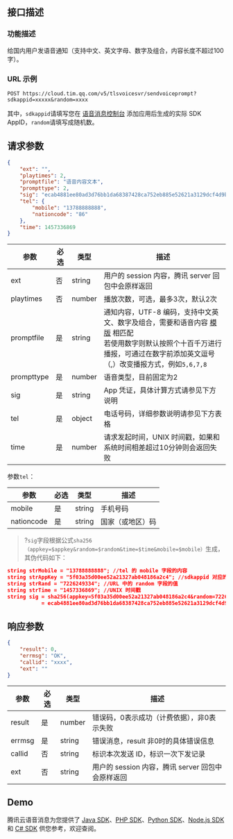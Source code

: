 ## 接口描述
### 功能描述
给国内用户发语音通知（支持中文、英文字母、数字及组合，内容长度不超过100字）。

### URL 示例

```
POST https://cloud.tim.qq.com/v5/tlsvoicesvr/sendvoiceprompt?sdkappid=xxxxx&random=xxxx
```

其中，`sdkappid`请填写您在 [语音消息控制台](https://console.cloud.tencent.com/vms) 添加应用后生成的实际 SDK AppID，`random`请填写成随机数。

## 请求参数
```json
{
    "ext": "",
    "playtimes": 2,
    "promptfile": "语音内容文本",
    "prompttype": 2,
    "sig": "ecab4881ee80ad3d76bb1da68387428ca752eb885e52621a3129dcf4d9bc4fd4",
    "tel": {
        "mobile": "13788888888",
        "nationcode": "86"
    },
    "time": 1457336869
}
```
| 参数       | 必选 | 类型   | 描述                                                         |
| ---------- | ---- | ------ | ------------------------------------------------------------ |
| ext        | 否   | string | 用户的 session 内容，腾讯 server 回包中会原样返回            |
| playtimes  | 否   | number | 播放次数，可选，最多3次，默认2次                             |
| promptfile | 是   | string | 通知内容，UTF-8 编码，支持中文英文、数字及组合，需要和语音内容 [模版](https://cloud.tencent.com/document/product/1128/37517) 相匹配</br>若使用数字则默认按照个十百千万进行播报，可通过在数字前添加英文逗号（,）改变播报方式，例如`5,6,7,8` |
| prompttype | 是   | number | 语音类型，目前固定为2                                        |
| sig        | 是   | string | App 凭证，具体计算方式请参见下方说明                         |
| tel        | 是   | object | 电话号码，详细参数说明请参见下方表格                         |
| time       | 是   | number | 请求发起时间，UNIX 时间戳，如果和系统时间相差超过10分钟则会返回失败 |

参数`tel`：

| 参数       | 必选 | 类型   | 描述     |
|------------|------|--------|----------|
| mobile     | 是   | string | 手机号码 |
| nationcode | 是   | string | 国家（或地区）码   |

>?`sig`字段根据公式`sha256（appkey=$appkey&random=$random&time=$time&mobile=$mobile）`生成，其伪代码如下：
```json
string strMobile = "13788888888"; //tel 的 mobile 字段的内容
string strAppKey = "5f03a35d00ee52a21327ab048186a2c4"; //sdkappid 对应的 appkey，需要业务方高度保密
string strRand = "7226249334"; //URL 中的 random 字段的值
string strTime = "1457336869"; //UNIX 时间戳
string sig = sha256(appkey=5f03a35d00ee52a21327ab048186a2c4&random=7226249334&time=1457336869&mobile=13788888888)
           = ecab4881ee80ad3d76bb1da68387428ca752eb885e52621a3129dcf4d9bc4fd4;
```


## 响应参数
```json
{
    "result": 0,
    "errmsg": "OK",
    "callid": "xxxx",
    "ext": ""
}
```
| 参数   | 必选 | 类型   | 描述                                          |
|--------|------|--------|-----------------------------------------------|
| result | 是   | number | 错误码，0表示成功（计费依据），非0表示失败      |
| errmsg | 是   | string | 错误消息，result 非0时的具体错误信息           |
| callid | 否   | string | 标识本次发送 ID，标识一次下发记录              |
| ext    | 否   | string | 用户的 session 内容，腾讯 server 回包中会原样返回 |


## Demo
腾讯云语音消息为您提供了 [Java SDK](https://cloud.tencent.com/document/product/1128/37714)、[PHP SDK](https://cloud.tencent.com/document/product/1128/37715)、[Python SDK](https://cloud.tencent.com/document/product/1128/37716)、[Node.js SDK](https://cloud.tencent.com/document/product/1128/37717) 和 [C# SDK](https://cloud.tencent.com/document/product/1128/37718) 供您参考，欢迎查阅。
